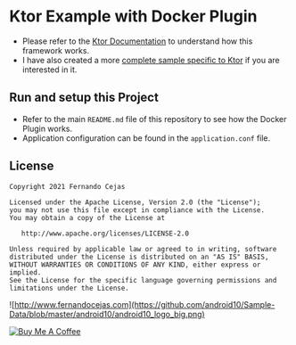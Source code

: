 # Ktor Example with Docker Plugin

 - Please refer to the [Ktor Documentation](https://ktor.io/) to understand how this framework works. 
 - I have also created a more [complete sample specific to Ktor](https://fernandocejas.com) if you are interested in it.

## Run and setup this Project
 
 - Refer to the main `README.md` file of this repository to see how the Docker Plugin works.
 - Application configuration can be found in the `application.conf` file. 

## License

    Copyright 2021 Fernando Cejas

    Licensed under the Apache License, Version 2.0 (the "License");
    you may not use this file except in compliance with the License.
    You may obtain a copy of the License at

       http://www.apache.org/licenses/LICENSE-2.0

    Unless required by applicable law or agreed to in writing, software
    distributed under the License is distributed on an "AS IS" BASIS,
    WITHOUT WARRANTIES OR CONDITIONS OF ANY KIND, either express or implied.
    See the License for the specific language governing permissions and
    limitations under the License.


![http://www.fernandocejas.com](https://github.com/android10/Sample-Data/blob/master/android10/android10_logo_big.png)

<a href="https://www.buymeacoffee.com/android10" target="_blank"><img src="https://www.buymeacoffee.com/assets/img/custom_images/orange_img.png" alt="Buy Me A Coffee" style="height: auto !important;width: auto !important;" ></a>
